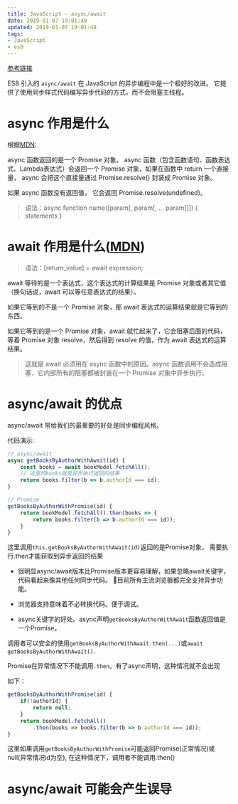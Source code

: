 ```yaml
---
title: JavaScript - async/await
date: 2019-01-07 19:01:49
updated: 2019-01-07 19:01:49
tags:
- JavaScript
- es8
---
```

[参考链接](https://segmentfault.com/a/1190000017718513)

ES8 引入的 `async/await` 在 JavaScript 的异步编程中是一个极好的改进。
它提供了使用同步样式代码编写异步代码的方式，而不会阻塞主线程。

# async 作用是什么

根据[MDN](https://developer.mozilla.org/zh-CN/docs/Web/JavaScript/Reference/Statements/async_function):

async 函数返回的是一个 Promise 对象。
async 函数（包含函数语句、函数表达式、Lambda表达式）会返回一个 Promise 对象，如果在函数中 return 一个直接量，
async 会把这个直接量通过 Promise.resolve() 封装成 Promise 对象。

如果 async 函数没有返回值， 它会返回 Promise.resolve(undefined)。

> 语法：async function name([param[, param[, ... param]]]) { statements }

# await 作用是什么([MDN](https://developer.mozilla.org/zh-CN/docs/Web/JavaScript/Reference/Operators/await))

> 语法：[return_value] = await expression;

await 等待的是一个表达式，这个表达式的计算结果是 Promise 对象或者其它值（换句话说，await 可以等任意表达式的结果）。

如果它等到的不是一个 Promise 对象，那 await 表达式的运算结果就是它等到的东西。

如果它等到的是一个 Promise 对象，await 就忙起来了，它会阻塞后面的代码，等着 Promise 对象 resolve，然后得到 resolve 的值，作为 await 表达式的运算结果。

> 这就是 await 必须用在 async 函数中的原因。async 函数调用不会造成阻塞，它内部所有的阻塞都被封装在一个 Promise 对象中异步执行。

# async/await 的优点

async/await 带给我们的最重要的好处是同步编程风格。

代码演示:

```js
// async/await
async getBooksByAuthorWithAwait(id) {
    const books = await bookModel.fetchAll();
    // 这里的books就是异步执行返回的结果
    return books.filter(b => b.authorId === id);
}

// Promise
getBooksByAuthorWithPromise(id) {
    return bookModel.fetchAll().then(books => {
        return books.filter(b => b.authorId === id));
    }
}
```
这里调用`this.getBooksByAuthorWithAwait(id)`返回的是Promise对象， 需要执行.then才能获取到异步返回的结果

- 很明显async/await版本比Promise版本更容易理解，如果忽略await关键字，代码看起来像其他任何同步代码。
目前所有主流浏览器都完全支持异步功能。

- 浏览器支持意味着不必转换代码。便于调试。

- async关键字的好处。async声明`getBooksByAuthorWithAwait`函数返回值是一个Promise。

调用者可以安全的使用`getBooksByAuthorWithAwait.then(...)`或`await getBooksByAuthorWithAwait()`.

Promise在异常情况下不能调用`.then`。有了async声明，这种情况就不会出现

如下：
```js
getBooksByAuthorWithPromise(id) {
    if(!authorId) {
        return null;
    }
    return bookModel.fetchAll()
        .then(books => books.filter(b => b.authorId === id));
}
```
这里如果调用`getBooksByAuthorWithPromise`可能返回Promise(正常情况)或null(异常情况id为空), 在这种情况下，调用者不能调用.then()

# async/await 可能会产生误导
